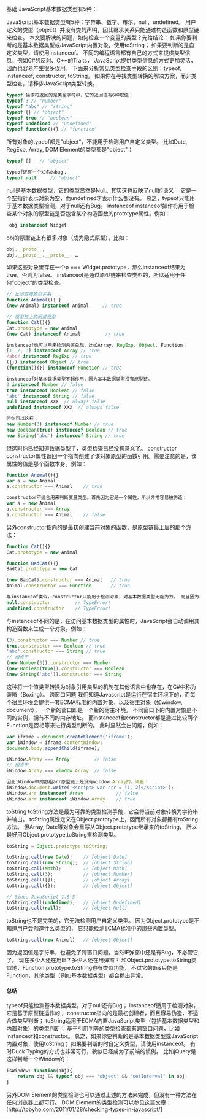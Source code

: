 基础 JavaScript基本数据类型有5种：

JavaScript基本数据类型有5种：字符串、数字、布尔、null、undefined。 用户定义的类型（object）并没有类的声明，因此继承关系只能通过构造函数和原型链来检查。 本文要解决的问题，如何检查一个变量的类型？先给结论：
如果你要判断的是基本数据类型或JavaScript内置对象，使用toString； 如果要判断的是自定义类型，请使用instanceof。
不同的编程语言都有自己的方式来提供类型信息，例如C#的反射、C++的Traits， JavaScript提供类型信息的方式更加灵活，因而也容易产生很多误用。 下面来分析常见类型检查手段的区别：typeof, instanceof, constructor, toString。
如果你在寻找类型转换的解决方案，而非类型检查，请移步JavaScript类型转换。
```javascript
typeof 操作符返回的是类型字符串，它的返回值有6种取值：
typeof 3 // "number"
typeof "abc" // "string"
typeof {} // "object"
typeof true // "boolean"
typeof undefined // "undefined"
typeof function(){} // "function"

```


所有对象的typeof都是"object"，不能用于检测用户自定义类型。 比如Date, RegExp, Array, DOM Element的类型都是"object"：
```javascript
typeof []   // "object"

typeof还有一个知名的bug：
typeof null     // "object"

```


null是基本数据类型，它的类型显然是Null。其实这也反映了null的语义， 它是一个空指针表示对象为空，而undefined才表示什么都没有。 总之，typeof只能用于基本数据类型检测，对于null还有Bug。
instanceof
instanceof操作符用于检查某个对象的原型链是否包含某个构造函数的prototype属性。例如：
```javascript
 obj instanceof Widget
```

obj的原型链上有很多对象（成为隐式原型），比如： 
```javascript
obj.__proto__,
obj.__proto__.__proto__, …
```
如果这些对象里存在一个p === Widget.prototype，那么instanceof结果为true，否则为false。
instanceof是通过原型链来检查类型的，所以适用于任何”object”的类型检查。
```javascript
// 比如直接原型关系
function Animal(){ }
(new Animal) instanceof Animal     // true

// 原型链上的间接原型
function Cat(){}
Cat.prototype = new Animal
(new Cat) instanceof Animal         // true

instanceof也可以用来检测内置兑现，比如Array, RegExp, Object, Function：
[1, 2, 3] instanceof Array // true
/abc/ instanceof RegExp // true
({}) instanceof Object // true
(function(){}) instanceof Function // true

instanceof对基本数据类型不起作用，因为基本数据类型没有原型链。
3 instanceof Number // false
true instanceof Boolean // false
'abc' instanceof String // false
null instanceof XXX  // always false
undefined instanceof XXX  // always false

但你可以这样：
new Number(3) instanceof Number // true
new Boolean(true) instanceof Boolean // true
new String('abc') instanceof String // true
```
但这时你已经知道数据类型了，类型检查已经没有意义了。
constructor
constructor属性返回一个指向创建了该对象原型的函数引用。需要注意的是，该属性的值是那个函数本身。例如：
```javascript
function Animal(){}
var a = new Animal
a.constructor === Animal    // true

constructor不适合用来判断变量类型。首先因为它是一个属性，所以非常容易被伪造：
var a = new Animal
a.constructor === Array
a.constructor === Animal    // false
```
另外constructor指向的是最初创建当前对象的函数，是原型链最上层的那个方法：
```javascript 
function Cat(){}
Cat.prototype = new Animal

function BadCat(){}
BadCat.prototype = new Cat

(new BadCat).constructor === Animal   // true
Animal.constructor === Function       // true

与instanceof类似，constructor只能用于检测对象，对基本数据类型无能为力。 而且因为constructor是对象属性，在基本数据类型上调用会抛出TypeError异常：
null.constructor         // TypeError!
undefined.constructor    // TypeError!
```

与instanceof不同的是，在访问基本数据类型的属性时，JavaScript会自动调用其构造函数来生成一个对象。例如：
```javascript
(3).constructor === Number // true
true.constructor === Boolean // true
'abc'.constructor === String // true
// 相当于
(new Number(3)).constructor === Number
(new Boolean(true)).constructor === Boolean
(new String('abc')).constructor === String
```
这种将一个值类型转换为对象引用类型的机制在其他语言中也存在，在C#中称为装箱（Boxing）。
跨窗口问题
我们知道Javascript是运行在宿主环境下的，而每个宿主环境会提供一套ECMA标准的内置对象，以及宿主对象（如window, document），一个新的窗口即是一个新的宿主环境。 不同窗口下的内置对象是不同的实例，拥有不同的内存地址。
而instanceof和constructor都是通过比较两个Function是否相等来进行类型判断的。 此时显然会出问题，例如：
``` javascript
var iframe = document.createElement('iframe');
var iWindow = iframe.contentWindow;
document.body.appendChild(iframe);

iWindow.Array === Array         // false
// 相当于
iWindow.Array === window.Array  // false

因此iWindow中的数组arr原型链上是没有window.Array的。请看：
iWindow.document.write('<script> var arr = [1, 2]</script>');
iWindow.arr instanceof Array            // false
iWindow.arr instanceof iWindow.Array    // true
```
toString
toString方法是最为可靠的类型检测手段，它会将当前对象转换为字符串并输出。 toString属性定义在Object.prototype上，因而所有对象都拥有toString方法。 但Array, Date等对象会重写从Object.prototype继承来的toString， 所以最好用Object.prototype.toString来检测类型。
```javascript
toString = Object.prototype.toString;

toString.call(new Date);    // [object Date]
toString.call(new String);  // [object String]
toString.call(Math);        // [object Math]
toString.call(3);           // [object Number]
toString.call([]);          // [object Array]
toString.call({});          // [object Object]

// Since JavaScript 1.8.5
toString.call(undefined);   // [object Undefined]
toString.call(null);        // [object Null]
```
toString也不是完美的，它无法检测用户自定义类型。 因为Object.prototype是不知道用户会创造什么类型的， 它只能检测ECMA标准中的那些内置类型。

```javascript 
toString.call(new Animal)   // [object Object]
```

因为返回值是字符串，也避免了跨窗口问题。当然IE弹窗中还是有Bug，不必管它了。 现在多少人还在用IE？多少人还在用弹窗？
和Object.prototype.toString类似地，Function.prototype.toString也有类似功能， 不过它的this只能是Function，其他类型（例如基本数据类型）都会抛出异常。

#### 总结
typeof只能检测基本数据类型，对于null还有Bug；
instanceof适用于检测对象，它是基于原型链运作的；
constructor指向的是最初创建者，而且容易伪造，不适合做类型判断；
toString适用于ECMA内置JavaScript类型（包括基本数据类型和内置对象）的类型判断；
基于引用判等的类型检查都有跨窗口问题，比如instanceof和constructor。
总之，如果你要判断的是基本数据类型或JavaScript内置对象，使用toString； 如果要判断的时自定义类型，请使用instanceof。
有时Duck Typing的方式也非常可行，貌似已经成为了前端的惯例。 比如jQuery是这样判断一个Window的：

```javascript 
isWindow: function(obj){
    return obj && typeof obj === 'object' && "setInterval" in obj;
}
```

另外DOM Element的类型检测也可以通过上述的方法来完成，但没有一种方法在任何浏览器上都可行。 DOM Element的类型检测可以参见这篇文章： [http://tobyho.com/2011/01/28/checking-types-in-javascript/]
